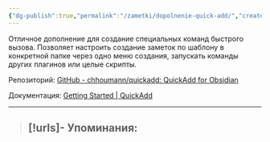 ```yaml
---
{"dg-publish":true,"permalink":"/zametki/dopolnenie-quick-add/","created":"2024-07-13 15:08","updated":"2024-09-03T16:30:02+03:00"}
---
```


Отличное дополнение для создание специальных команд быстрого вызова. Позволяет настроить создание заметок по шаблону в конкретной папке через одно меню создания, запускать команды других плагинов или целые скрипты.

Репозиторий: [GitHub - chhoumann/quickadd: QuickAdd for Obsidian](https://github.com/chhoumann/quickadd)

Документация: [Getting Started | QuickAdd](https://quickadd.obsidian.guide/docs/)

---
> [!urls]- Упоминания:
> - 